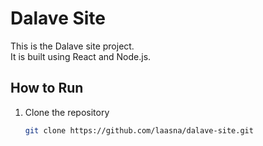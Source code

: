 # Dalave Site

This is the Dalave site project.  
It is built using React and Node.js.

## How to Run

1. Clone the repository  
   ```bash
   git clone https://github.com/laasna/dalave-site.git
